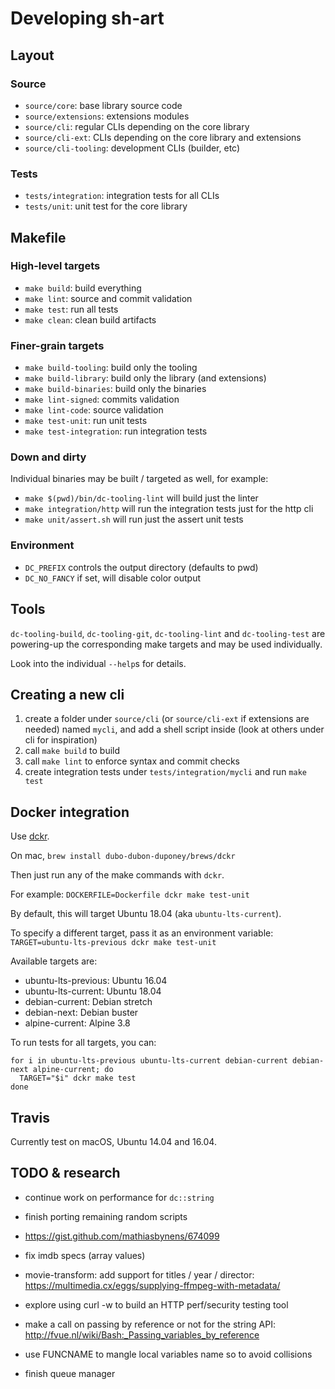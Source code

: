 # Developing sh-art

## Layout

### Source

 * `source/core`: base library source code
 * `source/extensions`: extensions modules
 * `source/cli`: regular CLIs depending on the core library
 * `source/cli-ext`: CLIs depending on the core library and extensions
 * `source/cli-tooling`: development CLIs (builder, etc)

### Tests

 * `tests/integration`: integration tests for all CLIs
 * `tests/unit`: unit test for the core library
 
## Makefile

### High-level targets

 * `make build`: build everything
 * `make lint`: source and commit validation
 * `make test`: run all tests
 * `make clean`: clean build artifacts
 
### Finer-grain targets

 * `make build-tooling`: build only the tooling
 * `make build-library`: build only the library (and extensions)
 * `make build-binaries`: build only the binaries
 * `make lint-signed`: commits validation
 * `make lint-code`: source validation
 * `make test-unit`: run unit tests
 * `make test-integration`: run integration tests

### Down and dirty

Individual binaries may be built / targeted as well, for example:

 * `make $(pwd)/bin/dc-tooling-lint` will build just the linter
 * `make integration/http` will run the integration tests just for the http cli
 * `make unit/assert.sh` will run just the assert unit tests

### Environment

 * `DC_PREFIX` controls the output directory (defaults to pwd)
 * `DC_NO_FANCY` if set, will disable color output

## Tools

`dc-tooling-build`, `dc-tooling-git`, `dc-tooling-lint` and `dc-tooling-test` are powering-up 
the corresponding make targets and may be used individually.

Look into the individual `--help`s for details.

## Creating a new cli

1. create a folder under `source/cli` (or `source/cli-ext` if extensions are needed) named `mycli`, and add a shell script inside (look at others under cli for inspiration)
2. call `make build` to build
3. call `make lint` to enforce syntax and commit checks
4. create integration tests under `tests/integration/mycli` and run `make test`

## Docker integration

Use [dckr](https://github.com/dubo-dubon-duponey/dckr).

On mac, `brew install dubo-dubon-duponey/brews/dckr`

Then just run any of the make commands with `dckr`.

For example: `DOCKERFILE=Dockerfile dckr make test-unit`

By default, this will target Ubuntu 18.04 (aka `ubuntu-lts-current`).

To specify a different target, pass it as an environment variable: `TARGET=ubuntu-lts-previous dckr make test-unit`

Available targets are:

 * ubuntu-lts-previous: Ubuntu 16.04
 * ubuntu-lts-current: Ubuntu 18.04
 * debian-current: Debian stretch
 * debian-next: Debian buster
 * alpine-current: Alpine 3.8

To run tests for all targets, you can:

```
for i in ubuntu-lts-previous ubuntu-lts-current debian-current debian-next alpine-current; do
  TARGET="$i" dckr make test
done
```

## Travis

Currently test on macOS, Ubuntu 14.04 and 16.04.

## TODO & research

 * continue work on performance for `dc::string`
 * finish porting remaining random scripts
 * https://gist.github.com/mathiasbynens/674099
 * fix imdb specs (array values)
 * movie-transform: add support for titles / year / director: https://multimedia.cx/eggs/supplying-ffmpeg-with-metadata/
 * explore using curl -w to build an HTTP perf/security testing tool
 * make a call on passing by reference or not for the string API: http://fvue.nl/wiki/Bash:_Passing_variables_by_reference

 * use FUNCNAME to mangle local variables name so to avoid collisions
 * finish queue manager

<!--
```
https://vaneyckt.io/posts/safer_bash_scripts_with_set_euxo_pipefail/
set -euxo pipefail

# Exit immediately on fail
set -e
# Also exit on pipe failures
set -o pipefail
# Treat unset variables as an error
set -u
# Print all commands
set -x
# Trap errors
set -E

trap "echo EXIT trap fired!" EXIT
trap "echo SIGINT trap fired!" INT
trap "echo SIGTERM trap fired!" TERM
```
-->




